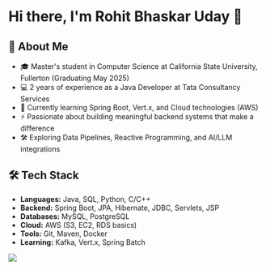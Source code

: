 # Hi there, I'm Rohit Bhaskar Uday 👋

## 🚀 About Me
- 🎓 Master's student in Computer Science at California State University, Fullerton (Graduating May 2025)
- 💻 2 years of experience as a Java Developer at Tata Consultancy Services
- 🌱 Currently learning Spring Boot, Vert.x, and Cloud technologies (AWS)
- ⚡ Passionate about building meaningful backend systems that make a difference
- 🛠️ Exploring Data Pipelines, Reactive Programming, and AI/LLM integrations

## 🛠️ Tech Stack
- **Languages:** Java, SQL, Python, C/C++
- **Backend:** Spring Boot, JPA, Hibernate, JDBC, Servlets, JSP
- **Databases:** MySQL, PostgreSQL
- **Cloud:** AWS (S3, EC2, RDS basics)
- **Tools:** Git, Maven, Docker
- **Learning:** Kafka, Vert.x, Spring Batch

![](https://komarev.com/ghpvc/?RohitBhaskarUday&color=green)
